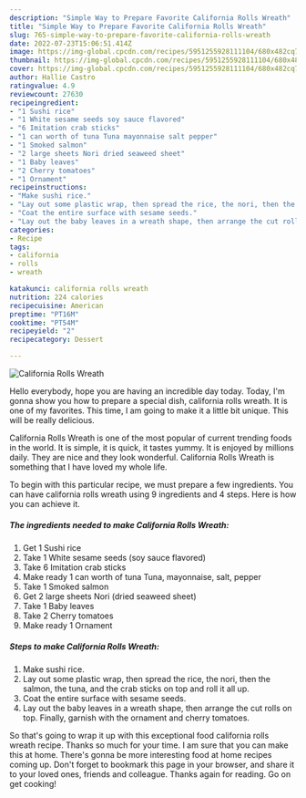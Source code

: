```yaml
---
description: "Simple Way to Prepare Favorite California Rolls Wreath"
title: "Simple Way to Prepare Favorite California Rolls Wreath"
slug: 765-simple-way-to-prepare-favorite-california-rolls-wreath
date: 2022-07-23T15:06:51.414Z
image: https://img-global.cpcdn.com/recipes/5951255928111104/680x482cq70/california-rolls-wreath-recipe-main-photo.jpg
thumbnail: https://img-global.cpcdn.com/recipes/5951255928111104/680x482cq70/california-rolls-wreath-recipe-main-photo.jpg
cover: https://img-global.cpcdn.com/recipes/5951255928111104/680x482cq70/california-rolls-wreath-recipe-main-photo.jpg
author: Hallie Castro
ratingvalue: 4.9
reviewcount: 27630
recipeingredient:
- "1 Sushi rice"
- "1 White sesame seeds soy sauce flavored"
- "6 Imitation crab sticks"
- "1 can worth of tuna Tuna mayonnaise salt pepper"
- "1 Smoked salmon"
- "2 large sheets Nori dried seaweed sheet"
- "1 Baby leaves"
- "2 Cherry tomatoes"
- "1 Ornament"
recipeinstructions:
- "Make sushi rice."
- "Lay out some plastic wrap, then spread the rice, the nori, then the salmon, the tuna, and the crab sticks on top and roll it all up."
- "Coat the entire surface with sesame seeds."
- "Lay out the baby leaves in a wreath shape, then arrange the cut rolls on top. Finally, garnish with the ornament and cherry tomatoes."
categories:
- Recipe
tags:
- california
- rolls
- wreath

katakunci: california rolls wreath 
nutrition: 224 calories
recipecuisine: American
preptime: "PT16M"
cooktime: "PT54M"
recipeyield: "2"
recipecategory: Dessert

---
```



![California Rolls Wreath](https://img-global.cpcdn.com/recipes/5951255928111104/680x482cq70/california-rolls-wreath-recipe-main-photo.jpg)

Hello everybody, hope you are having an incredible day today. Today, I'm gonna show you how to prepare a special dish, california rolls wreath. It is one of my favorites. This time, I am going to make it a little bit unique. This will be really delicious.

California Rolls Wreath is one of the most popular of current trending foods in the world. It is simple, it is quick, it tastes yummy. It is enjoyed by millions daily. They are nice and they look wonderful. California Rolls Wreath is something that I have loved my whole life.




To begin with this particular recipe, we must prepare a few ingredients. You can have california rolls wreath using 9 ingredients and 4 steps. Here is how you can achieve it.

<!--inarticleads1-->

##### The ingredients needed to make California Rolls Wreath:

1. Get 1 Sushi rice
1. Take 1 White sesame seeds (soy sauce flavored)
1. Take 6 Imitation crab sticks
1. Make ready 1 can worth of tuna Tuna, mayonnaise, salt, pepper
1. Take 1 Smoked salmon
1. Get 2 large sheets Nori (dried seaweed sheet)
1. Take 1 Baby leaves
1. Take 2 Cherry tomatoes
1. Make ready 1 Ornament




<!--inarticleads2-->

##### Steps to make California Rolls Wreath:

1. Make sushi rice.
1. Lay out some plastic wrap, then spread the rice, the nori, then the salmon, the tuna, and the crab sticks on top and roll it all up.
1. Coat the entire surface with sesame seeds.
1. Lay out the baby leaves in a wreath shape, then arrange the cut rolls on top. Finally, garnish with the ornament and cherry tomatoes.




So that's going to wrap it up with this exceptional food california rolls wreath recipe. Thanks so much for your time. I am sure that you can make this at home. There's gonna be more interesting food at home recipes coming up. Don't forget to bookmark this page in your browser, and share it to your loved ones, friends and colleague. Thanks again for reading. Go on get cooking!
